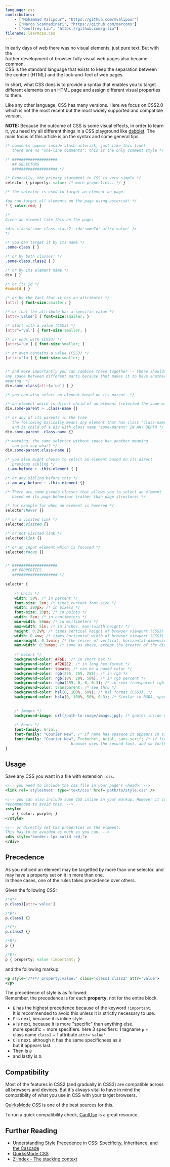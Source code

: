 ```yaml
---
language: css
contributors:
    - ["Mohammad Valipour", "https://github.com/mvalipour"]
    - ["Marco Scannadinari", "https://github.com/marcoms"]
    - ["Geoffrey Liu", "https://github.com/g-liu"]
filename: learncss.css
---
```


In early days of web there was no visual elements, just pure text. But with the  
further development of browser fully visual web pages also became common.   
CSS is the standard language that exists to keep the separation between   
the content (HTML) and the look-and-feel of web pages.

In short, what CSS does is to provide a syntax that enables you to target   
different elements on an HTML page and assign different visual properties to them.

Like any other language, CSS has many versions. Here we focus on CSS2.0   
which is not the most recent but the most widely supported and compatible version.

**NOTE:** Because the outcome of CSS is some visual effects, in order to 
learn it, you need try all different things in a 
CSS playground like [dabblet](http://dabblet.com/).
The main focus of this article is on the syntax and some general tips.


```css
/* comments appear inside slash-asterisk, just like this line!
   there are no "one-line comments"; this is the only comment style */

/* ####################
   ## SELECTORS
   #################### */

/* Generally, the primary statement in CSS is very simple */
selector { property: value; /* more properties...*/ }

/* the selector is used to target an element on page.

You can target all elements on the page using asterisk! */
* { color:red; }

/*
Given an element like this on the page:

<div class='some-class class2' id='someId' attr='value' />
*/

/* you can target it by its name */
.some-class { }

/* or by both classes! */
.some-class.class2 { }

/* or by its element name */
div { }

/* or its id */
#someId { }

/* or by the fact that it has an attribute! */
[attr] { font-size:smaller; }

/* or that the attribute has a specific value */
[attr='value'] { font-size:smaller; }

/* start with a value (CSS3) */
[attr^='val'] { font-size:smaller; }

/* or ends with (CSS3) */
[attr$='ue'] { font-size:smaller; }

/* or even contains a value (CSS3) */
[attr~='lu'] { font-size:smaller; }


/* and more importantly you can combine these together -- there shouldn't be  
any space between different parts because that makes it to have another  
meaning. */
div.some-class[attr$='ue'] { }

/* you can also select an element based on its parent. */

/* an element which is direct child of an element (selected the same way) */
div.some-parent > .class-name {}

/* or any of its parents in the tree
   the following basically means any element that has class "class-name"  
   and is child of a div with class name "some-parent" IN ANY DEPTH */
div.some-parent .class-name {}

/* warning: the same selector without space has another meaning.  
   can you say what? */
div.some-parent.class-name {}

/* you also might choose to select an element based on its direct  
   previous sibling */
.i-am-before + .this-element { }

/* or any sibling before this */
.i-am-any-before ~ .this-element {}

/* There are some pseudo classes that allows you to select an element  
   based on its page behaviour (rather than page structure) */

/* for example for when an element is hovered */
selector:hover {}

/* or a visited link */
selected:visited {}

/* or not visited link */
selected:link {}

/* or an input element which is focused */
selected:focus {}


/* ####################
   ## PROPERTIES
   #################### */

selector {
    
    /* Units */
    width: 50%; /* in percent */
    font-size: 2em; /* times current font-size */
    width: 200px; /* in pixels */
    font-size: 20pt; /* in points */
    width: 5cm; /* in centimeters */
    min-width: 50mm; /* in millimeters */
    max-width: 5in; /* in inches. max-(width|height) */
    height: 0.2vh; /* times vertical height of browser viewport (CSS3) */
    width: 0.4vw; /* times horizontal width of browser viewport (CSS3) */
    min-height: 0.1vmin; /* the lesser of vertical, horizontal dimensions of browser viewport (CSS3) */
    max-width: 0.3vmax; /* same as above, except the greater of the dimensions (CSS3) */
    
    /* Colors */
    background-color: #F6E;  /* in short hex */
    background-color: #F262E2; /* in long hex format */
    background-color: tomato; /* can be a named color */
    background-color: rgb(255, 255, 255); /* in rgb */
    background-color: rgb(10%, 20%, 50%); /* in rgb percent */
    background-color: rgba(255, 0, 0, 0.3); /* in semi-transparent rgb (CSS3) */
    background-color: transparent; /* see thru */
    background-color: hsl(0, 100%, 50%); /* hsl format (CSS3). */
    background-color: hsla(0, 100%, 50%, 0.3); /* Similar to RGBA, specify opacity at end (CSS3) */

    
    /* Images */
    background-image: url(/path-to-image/image.jpg); /* quotes inside url() optional */
    
    /* Fonts */
    font-family: Arial;
    font-family: "Courier New"; /* if name has spaaace it appears in single or double quotes */
    font-family: "Courier New", Trebuchet, Arial, sans-serif; /* if first one was not found
                             browser uses the second font, and so forth */
}

```

## Usage

Save any CSS you want in a file with extension `.css`.

```xml
<!-- you need to include the css file in your page's <head>: -->
<link rel='stylesheet' type='text/css' href='path/to/style.css' />

<!-- you can also include some CSS inline in your markup. However it is highly  
recommended to avoid this. -->
<style>
   a { color: purple; }
</style>

<!-- or directly set CSS properties on the element. 
This has to be avoided as much as you can. -->
<div style="border: 1px solid red;">
</div>

```

## Precedence

As you noticed an element may be targetted by more than one selector. 
and may have a property set on it in more than one.  
In these cases, one of the rules takes precedence over others.

Given the following CSS:

```css
/*A*/
p.class1[attr='value']

/*B*/
p.class1 {}

/*C*/
p.class2 {}

/*D*/
p {}

/*E*/
p { property: value !important; }

```

and the following markup:

```xml
<p style='/*F*/ property:value;' class='class1 class2' attr='value'>
</p>
```

The precedence of style is as followed:  
Remember, the precedence is for each **property**, not for the entire block.

* `E` has the highest precedence because of the keyword `!important`.  
    It is recommended to avoid this unless it is strictly necessary to use.
* `F` is next, because it is inline style.
* `A` is next, because it is more "specific" than anything else.  
    more specific = more specifiers. here 3 specifiers: 1 tagname `p` +   
    class name `class1` + 1 attribute `attr='value'`
* `C` is next. although it has the same specificness as `B`  
    but it appears last.
* Then is `B`
* and lastly is `D`.

## Compatibility

Most of the features in CSS2 (and gradually in CSS3) are compatible across  
all browsers and devices. But it's always vital to have in mind the compatiblity
of what you use in CSS with your target browsers.

[QuirksMode CSS](http://www.quirksmode.org/css/) is one of the best sources for this.

To run a quick compatibility check, [CanIUse](http://caniuse.com) is a great resource.

## Further Reading

* [Understanding Style Precedence in CSS: Specificity, Inheritance, and the Cascade](http://www.vanseodesign.com/css/css-specificity-inheritance-cascaade/)
* [QuirksMode CSS](http://www.quirksmode.org/css/)
* [Z-Index - The stacking context](https://developer.mozilla.org/en-US/docs/Web/Guide/CSS/Understanding_z_index/The_stacking_context)
